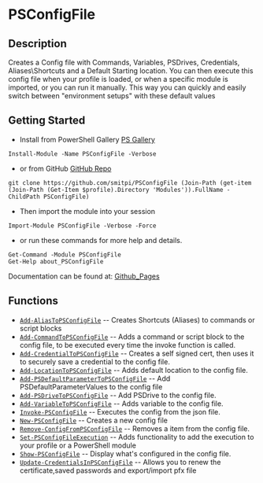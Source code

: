 # PSConfigFile
 
## Description
Creates a Config file with Commands, Variables, PSDrives, Credentials, Aliases\Shortcuts and a Default Starting location. You can then execute this config file when your profile is loaded, or when a specific module is imported, or you can run it manually. This way you can quickly and easily switch between "environment setups" with these default values
 
## Getting Started
- Install from PowerShell Gallery [PS Gallery](https://www.powershellgallery.com/packages/PSConfigFile)
```
Install-Module -Name PSConfigFile -Verbose
```
- or from GitHub [GitHub Repo](https://github.com/smitpi/PSConfigFile)
```
git clone https://github.com/smitpi/PSConfigFile (Join-Path (get-item (Join-Path (Get-Item $profile).Directory 'Modules')).FullName -ChildPath PSConfigFile)
```
- Then import the module into your session
```
Import-Module PSConfigFile -Verbose -Force
```
- or run these commands for more help and details.
```
Get-Command -Module PSConfigFile
Get-Help about_PSConfigFile
```
Documentation can be found at: [Github_Pages](https://smitpi.github.io/PSConfigFile)
 
## Functions
- [`Add-AliasToPSConfigFile`](https://smitpi.github.io/PSConfigFile/Add-AliasToPSConfigFile) -- Creates Shortcuts (Aliases) to commands or script blocks
- [`Add-CommandToPSConfigFile`](https://smitpi.github.io/PSConfigFile/Add-CommandToPSConfigFile) -- Adds a command or script block to the config file, to be executed every time the invoke function is called.
- [`Add-CredentialToPSConfigFile`](https://smitpi.github.io/PSConfigFile/Add-CredentialToPSConfigFile) -- Creates a self signed cert, then uses it to securely save a credential to the config file.
- [`Add-LocationToPSConfigFile`](https://smitpi.github.io/PSConfigFile/Add-LocationToPSConfigFile) -- Adds default location to the config file.
- [`Add-PSDefaultParameterToPSConfigFile`](https://smitpi.github.io/PSConfigFile/Add-PSDefaultParameterToPSConfigFile) -- Add PSDefaultParameterValues to the config file
- [`Add-PSDriveToPSConfigFile`](https://smitpi.github.io/PSConfigFile/Add-PSDriveToPSConfigFile) -- Add PSDrive to the config file.
- [`Add-VariableToPSConfigFile`](https://smitpi.github.io/PSConfigFile/Add-VariableToPSConfigFile) -- Adds variable to the config file.
- [`Invoke-PSConfigFile`](https://smitpi.github.io/PSConfigFile/Invoke-PSConfigFile) -- Executes the config from the json file.
- [`New-PSConfigFile`](https://smitpi.github.io/PSConfigFile/New-PSConfigFile) -- Creates a new config file
- [`Remove-ConfigFromPSConfigFile`](https://smitpi.github.io/PSConfigFile/Remove-ConfigFromPSConfigFile) -- Removes a item from the config file.
- [`Set-PSConfigFileExecution`](https://smitpi.github.io/PSConfigFile/Set-PSConfigFileExecution) -- Adds functionality to add the execution to your profile or a PowerShell module
- [`Show-PSConfigFile`](https://smitpi.github.io/PSConfigFile/Show-PSConfigFile) -- Display what's configured in the config file.
- [`Update-CredentialsInPSConfigFile`](https://smitpi.github.io/PSConfigFile/Update-CredentialsInPSConfigFile) -- Allows you to renew the certificate,saved passwords and export/import pfx file
